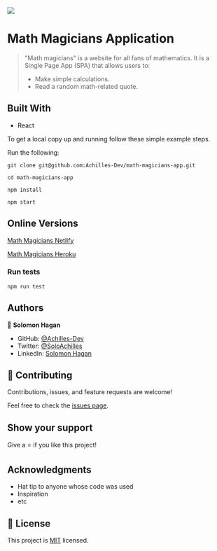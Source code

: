 ![](https://img.shields.io/badge/Microverse-blueviolet)

# Math Magicians Application

> "Math magicians" is a website for all fans of mathematics. It is a Single Page App (SPA) that allows users to:
> - Make simple calculations.
> - Read a random math-related quote.


## Built With

- React


To get a local copy up and running follow these simple example steps.

Run the following:
   ```
   git clone git@github.com:Achilles-Dev/math-magicians-app.git

   cd math-magicians-app

   npm install

   npm start
   ```

## Online Versions
  [Math Magicians Netlify](https://joyful-dolphin-85efd9.netlify.app)

  [Math Magicians Heroku](https://math-magicians-achilles.herokuapp.com/)


### Run tests

  ```
  npm run test
  ```

## Authors

👤 **Solomon Hagan**

- GitHub: [@Achilles-Dev](https://github.com/Achilles-Dev/)
- Twitter: [@SoloAchilles](https://twitter.com/SoloAchilles/)
- LinkedIn: [Solomon Hagan](https://www.linkedin.com/in/solomon-hagan-b51693138/)


## 🤝 Contributing

Contributions, issues, and feature requests are welcome!

Feel free to check the [issues page](../../issues/).

## Show your support

Give a ⭐️ if you like this project!

## Acknowledgments

- Hat tip to anyone whose code was used
- Inspiration
- etc

## 📝 License

This project is [MIT](./MIT.md) licensed.